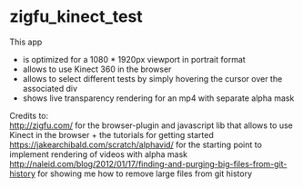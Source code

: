# zigfu_kinect_test

This app
- is optimized for a 1080 * 1920px viewport in portrait format
- allows to use Kinect 360 in the browser
- allows to select different tests by simply hovering the cursor over the associated div
- shows live transparency rendering for an mp4 with separate alpha mask

Credits to:<br />
http://zigfu.com/ for the browser-plugin and javascript lib that allows to use Kinect in the browser + the tutorials for getting started
https://jakearchibald.com/scratch/alphavid/ for the starting point to implement rendering of videos with alpha mask
http://naleid.com/blog/2012/01/17/finding-and-purging-big-files-from-git-history for showing me how to remove large files from git history